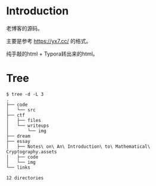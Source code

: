 # Introduction

老博客的源码。

主要是参考 https://yx7.cc/ 的格式。

纯手敲的html + Typora转出来的html。

# Tree

```shell
$ tree -d -L 3
.
├── code
│   └── src
├── ctf
│   ├── files
│   └── writeups
│       └── img
├── dream
├── essay
│   ├── Notes\ on\ An\ Introduction\ to\ Mathematical\ Cryptography.assets
│   ├── code
│   └── img
└── links

12 directories
```

